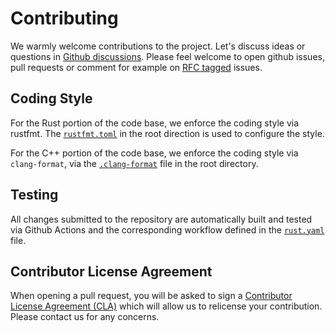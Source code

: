 # Contributing

We warmly welcome contributions to the project. Let's discuss ideas or questions in [Github discussions](https://github.com/sixtyfpsui/sixtyfps/discussions).
Please feel welcome to open github issues, pull requests or comment for example on [RFC tagged](https://github.com/sixtyfpsui/sixtyfps/labels/rfc) issues.

## Coding Style

For the Rust portion of the code base, we enforce the coding style via rustfmt. The [`rustfmt.toml`](/rustfmt.toml) in the root direction is used to configure the style.

For the C++ portion of the code base, we enforce the coding style via `clang-format`, via the [`.clang-format`](/.clang-format) file in the root directory.

## Testing

All changes submitted to the repository are automatically built and tested via Github Actions and the corresponding workflow defined in the [`rust.yaml`](/.github/workflows/rust.yaml) file.

## Contributor License Agreement

When opening a pull request, you will be asked to sign a [Contributor License Agreement (CLA)](https://cla-assistant.io/sixtyfpsui/sixtyfps) which
will allow us to relicense your contribution.
Please contact us for any concerns.

